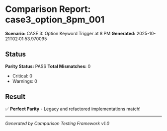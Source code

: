 # Comparison Report: case3_option_8pm_001
**Scenario:** CASE 3: Option Keyword Trigger at 8 PM
**Generated:** 2025-10-21T02:01:53.970095

## Status
**Parity Status:** PASS
**Total Mismatches:** 0
  - Critical: 0
  - Warnings: 0

## Result
✅ **Perfect Parity** - Legacy and refactored implementations match!

---
*Generated by Comparison Testing Framework v1.0*